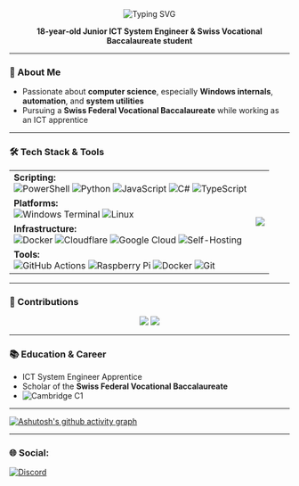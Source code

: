 <div align="center">
  <img src="https://readme-typing-svg.herokuapp.com?font=Sigmar&weight=900&size=35&pause=1000&color=FFFFFF&center=true&vCenter=true&width=435&lines=Hey+There!%F0%9F%91%8B;I'm+MyDrift‑user!" alt="Typing SVG" />

  **18‑year‑old Junior ICT System Engineer & Swiss Vocational Baccalaureate student**
</div>

---

### 🚀 About Me
- Passionate about **computer science**, especially **Windows internals**, **automation**, and **system utilities**
- Pursuing a **Swiss Federal Vocational Baccalaureate** while working as an ICT apprentice

---

### 🛠 Tech Stack & Tools
<div align="center">
  <table>
    <tr>
      <td>
        <strong>Scripting:</strong><br/>
        <img src="https://img.shields.io/badge/PowerShell-%235391FE.svg?style=for-the-badge&logo=powershell&logoColor=white" alt="PowerShell" />
        <img src="https://img.shields.io/badge/python-3670A0?style=for-the-badge&logo=python&logoColor=ffdd54" alt="Python" />
        <img src="https://img.shields.io/badge/javascript-%23323330.svg?style=for-the-badge&logo=javascript&logoColor=%23F7DF1E" alt="JavaScript" />
        <img src="https://img.shields.io/badge/c%23-%23239120.svg?style=for-the-badge&logo=csharp&logoColor=white" alt="C#" />
        <img src="https://img.shields.io/badge/typescript-%23007ACC.svg?style=for-the-badge&logo=typescript&logoColor=white" alt="TypeScript" />
      </td>
      <td rowspan="4" style="vertical-align: middle;">
        <img src="https://github-readme-stats.vercel.app/api/top-langs/?username=MyDrift-user&theme=dark&hide_border=false&include_all_commits=true&count_private=true&layout=compact" />
      </td>
    </tr>
    <tr>
      <td>
        <strong>Platforms:</strong><br/>
        <img src="https://img.shields.io/badge/Windows%20Terminal-%234D4D4D.svg?style=for-the-badge&logo=windows-terminal&logoColor=white" alt="Windows Terminal" />
        <img src="https://img.shields.io/badge/Linux-FCC624?style=for-the-badge&logo=linux&logoColor=black" alt="Linux" />
      </td>
    </tr>
    <tr>
      <td>
        <strong>Infrastructure:</strong><br/>
        <img src="https://img.shields.io/badge/Docker-%230db7ed.svg?style=for-the-badge&logo=docker&logoColor=white" alt="Docker" />
        <img src="https://img.shields.io/badge/Cloudflare-F38020?style=for-the-badge&logo=Cloudflare&logoColor=white" alt="Cloudflare" />
        <img src="https://img.shields.io/badge/GoogleCloud-%234285F4.svg?style=for-the-badge&logo=google-cloud&logoColor=white" alt="Google Cloud" />
        <img src="https://img.shields.io/badge/Self-Hosting-00AEEF.svg?style=for-the-badge" alt="Self-Hosting" />
      </td>
    </tr>
    <tr>
      <td>
        <strong>Tools:</strong><br/>
        <img src="https://img.shields.io/badge/github%20actions-%232671E5.svg?style=for-the-badge&logo=githubactions&logoColor=white" alt="GitHub Actions" />
        <img src="https://img.shields.io/badge/Raspberry_Pi-C51A4A?style=for-the-badge&logo=Raspberry-Pi" alt="Raspberry Pi" />
        <img src="https://img.shields.io/badge/Docker-%230db7ed.svg?style=for-the-badge&logo=docker&logoColor=white" alt="Docker" />
        <img src="https://img.shields.io/badge/git-%23F05033.svg?style=for-the-badge&logo=git&logoColor=white" alt="Git" />
      </td>
    </tr>
  </table>
</div>


 
---

### 📌 Contributions
<div align="center">
  <img src="https://github-readme-stats.vercel.app/api?username=MyDrift-user&theme=dark&hide_border=false&include_all_commits=true&count_private=true" />
  <img src="https://nirzak-streak-stats.vercel.app/?user=MyDrift-user&theme=dark&hide_border=false" />
</div>

---

### 📚 Education & Career
- ICT System Engineer Apprentice
- Scholar of the **Swiss Federal Vocational Baccalaureate**
- ![Cambridge C1](https://img.shields.io/badge/English%20Level-C1%20Advanced-blue?style=flat-square&logo=bookstack&logoColor=white)

---

[![Ashutosh's github activity graph](https://github-readme-activity-graph.vercel.app/graph?username=mydrift-user&theme=github-compact)](https://github.com/ashutosh00710/github-readme-activity-graph)

---
### 🌐 Social:
[![Discord](https://img.shields.io/badge/Discord-%237289DA.svg?logo=discord&logoColor=white)](https://discord.com/users/679006161554505729) 
